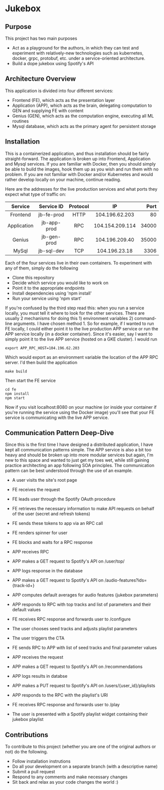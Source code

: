 # Jukebox

## Purpose

This project has two main purposes

- Act as a playground for the authors, in which they can test and experiment with relatively-new technologies such as kubernetes, docker, grpc, protobuf, etc. under a service-oriented architecture. 
- Build a dope jukebox using Spotify's API

## Architecture Overview
This application is divided into four different services:

- Frontend (FE), which acts as the presentation layer
- Application (APP), which acts as the brain, delegating computation to GEN and supplying FE with content
- Genius (GEN), which acts as the computation engine, executing all ML routines
- Mysql database, which acts as the primary agent for persistent storage

## Installation
This is a containerized application, and thus installation should be fairly straight-forward. The application is broken up into Frontend, Application and Mysql services. If you are familiar with Docker, then you should simply be able to build the images, hook them up as you wish and run them with no problem. If you are not familiar with Docker and/or Kubernetes and would rather develop locally on your machine, continue reading.

Here are the addresses for the live production services and what ports they expect what type of traffic on:


| Service        | Service ID           | Protocol | IP              | Port  |
|:--------------:|:--------------------:|:--------:|:---------------:|------:|
| Frontend       | jb-fe-prod           | HTTP     | 104.196.62.203  | 80    |
| Application    | jb-app-prod          | RPC      | 104.154.209.114 | 34000 |
| Genius         | jb-gen-prod          | RPC      | 104.196.209.40  | 35000 |
| MySql          | jb-sql-dev           | TCP      | 104.196.23.18   | 3306  |


Each of the four services live in their own containers. To experiment with any of them, simply do the following

- Clone this repository
- Decide which service you would like to work on
- Point it to the appropriate endpoints
- Install dependencies using 'npm install'
- Run your service using 'npm start'

If you're confused by the third step read this: when you run a service locally, you must tell it where to look for the other services. There are usually 2 mechanisms for doing this 1) environment variables 2) command-line arguments. I have chosen method 1. So for example, if I wanted to run FE locally, I could either point it to the live production APP service or run the APP service locally (in a docker container). Since it's easier, say I want to simply point it to the live APP service (hosted on a GKE cluster). I would run 
```{r, engine='bash', count_lines}
export APP_RPC_HOST=104.196.62.203
``` 
Which would export as an environment variable the location of the APP RPC server. I'd then build the application 
```{r, engine='bash', count_lines}
make build
```
Then start the FE service

```{r, engine='bash', count_lines}
cd fe
npm install
npm start
```

Now if you visit localhost:8080 on your machine (or inside your container if you're running the service using the Docker image) you'll see that your FE service is communicating with the live APP service. 

## Communication Pattern Deep-Dive
Since this is the first time I have designed a distributed application, I have kept all communication patterns simple. The APP service is also a bit too heavy and should be broken up into more modular services but again, I'm new to this space and wanted to just get my toes wet, while still gaining practice architecting an app following SOA principles. The communication pattern can be best understood through the use of an example. 

- A user visits the site's root page 
- FE receives the request
- FE leads user through the Spotify OAuth procedure 
- FE retrieves the necessary information to make API requests on behalf of the user (secret and refresh tokens) 
- FE sends these tokens to app via an RPC call
- FE renders spinner for user
- FE blocks and waits for a RPC response

- APP receives RPC
- APP makes a GET request to Spotify's API on /user/top/ 
- APP logs response in the database 
- APP makes a GET request to Spotify's API on /audio-features?ids={track-id+}
- APP computes default averages for audio features (jukebox parameters)
- APP responds to RPC with top tracks and list of parameters and their default values  

- FE receives RPC response and forwards user to /configure
- The user chooses seed tracks and adjusts playlist parameters
- The user triggers the CTA 
- FE sends RPC to APP with list of seed tracks and final parameter values

- APP receives the request
- APP makes a GET request to Spotify's API on /recommendations
- APP logs results in databse
- APP makes a PUT request to Spotify's API on /users/{user_id}/playlists
- APP responds to the RPC with the playlist's URI

- FE receives RPC response and forwards user to /play 
- The user is presented with a Spotify playlist widget containing their jukebox playlist

## Contributions
To contribute to this project (whether you are one of the original authors or not) do the following.
- Follow installation instrutions
- Do all your development on a separate branch (with a descriptive name)
- Submit a pull request
- Respond to any comments and make necessary changes
- Sit back and relax as your code changes the world :)
